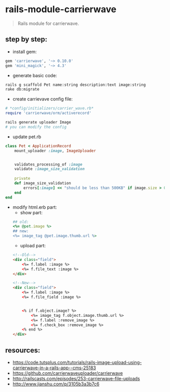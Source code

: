 # rails-module-carrierwave
> Rails module for carrierwave.

## step by step:
+ install gem:
```ruby
gem 'carrierwave', '~> 0.10.0'
gem 'mini_magick', '~> 4.3'
```
+ generate basic code:
```bash
rails g scaffold Pet name:string description:text image:string
rake db:migrate
```

+ create carrievave config file:
```ruby
# *config/initializers/carrier_wave.rb*
require 'carrierwave/orm/activerecord'
```
```bash
rails generate uploader Image
# you can modify the config
```

+ update pet.rb
```ruby
class Pet < ApplicationRecord
    mount_uploader :image, ImageUploader


    validates_processing_of :image
    validate :image_size_validation
    
    private
    def image_size_validation
        errors[:image] << "should be less than 500KB" if image.size > 0.5.megabytes
    end
end
```

+ modify html.erb part:
    + show part:
    ```ruby
    ## old:
    <%= @pet.image %>
    ## new:
    <%= image_tag @pet.image.thumb.url %>
    ```
    + upload part:
    ```html
    <!--Old-->
    <div class="field">
        <%= f.label :image %>
        <%= f.file_text :image %>
    </div>

    <!--New-->
    <div class="field">
        <%= f.label :image %>
        <%= f.file_field :image %>


        <% if f.object.image? %>
            <%= image_tag f.object.image.thumb.url %>
            <%= f.label :remove_image %>
            <%= f.check_box :remove_image %> 
        <% end %>
    </div>
    ```

## resources:
+ https://code.tutsplus.com/tutorials/rails-image-upload-using-carrierwave-in-a-rails-app--cms-25183
+ https://github.com/carrierwaveuploader/carrierwave
+ http://railscasts.com/episodes/253-carrierwave-file-uploads
+ http://www.jianshu.com/p/3105b3a3b7c6